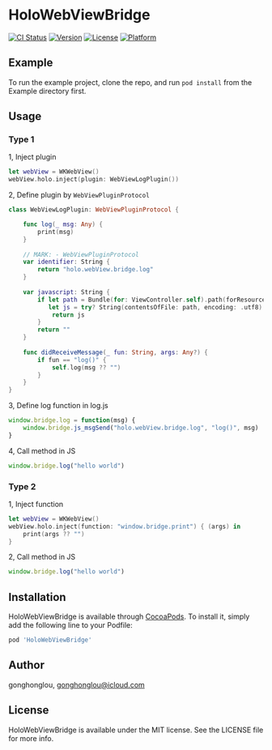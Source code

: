 # HoloWebViewBridge

[![CI Status](https://img.shields.io/travis/gonghonglou/HoloWebViewBridge.svg?style=flat)](https://travis-ci.org/gonghonglou/HoloWebViewBridge)
[![Version](https://img.shields.io/cocoapods/v/HoloWebViewBridge.svg?style=flat)](https://cocoapods.org/pods/HoloWebViewBridge)
[![License](https://img.shields.io/cocoapods/l/HoloWebViewBridge.svg?style=flat)](https://cocoapods.org/pods/HoloWebViewBridge)
[![Platform](https://img.shields.io/cocoapods/p/HoloWebViewBridge.svg?style=flat)](https://cocoapods.org/pods/HoloWebViewBridge)

## Example

To run the example project, clone the repo, and run `pod install` from the Example directory first.

## Usage

### Type 1

1, Inject plugin
```swift
let webView = WKWebView()
webView.holo.inject(plugin: WebViewLogPlugin())
```

2, Define plugin by `WebViewPluginProtocol`
```swift
class WebViewLogPlugin: WebViewPluginProtocol {

    func log(_ msg: Any) {
        print(msg)
    }
    
    // MARK: - WebViewPluginProtocol
    var identifier: String {
        return "holo.webView.bridge.log"
    }
    
    var javascript: String {
        if let path = Bundle(for: ViewController.self).path(forResource: "log", ofType: "js"),
           let js = try? String(contentsOfFile: path, encoding: .utf8) {
            return js
        }
        return ""
    }
    
    func didReceiveMessage(_ fun: String, args: Any?) {
        if fun == "log()" {
            self.log(msg ?? "")
        }
    }
}
```

3, Define log function in log.js
```javascript
window.bridge.log = function(msg) {
    window.bridge.js_msgSend("holo.webView.bridge.log", "log()", msg)
}
```

4, Call method in JS
```javascript
window.bridge.log("hello world")
```


### Type 2

1, Inject function
```swift
let webView = WKWebView()
webView.holo.inject(function: "window.bridge.print") { (args) in
    print(args ?? "")
}
```

2, Call method in JS
```javascript
window.bridge.log("hello world")
```

## Installation

HoloWebViewBridge is available through [CocoaPods](https://cocoapods.org). To install
it, simply add the following line to your Podfile:

```ruby
pod 'HoloWebViewBridge'
```

## Author

gonghonglou, gonghonglou@icloud.com

## License

HoloWebViewBridge is available under the MIT license. See the LICENSE file for more info.


